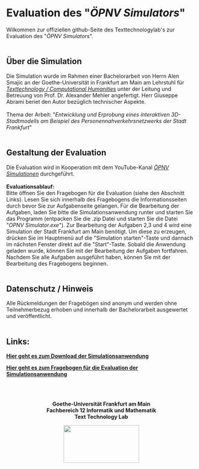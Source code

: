 # Evaluation des "*ÖPNV Simulators*"

Wilkommen zur offiziellen github-Seite des Texttechnologylab's zur Evaluation des "*ÖPNV Simulators*".
<br>
<br>

## Über die Simulation 

Die Simulation wurde im Rahmen einer Bachelorarbeit von Herrn Alen Smajic an der Goethe-Universität in Frankfurt am Main am Lehrstuhl für [*Texttechnology / Computational Humanities*](https://www.texttechnologylab.org) unter der Leitung und Betreuung von Prof. Dr. Alexander Mehler angefertigt. Herr Giuseppe Abrami beriet den Autor bezüglich technischer Aspekte.
<br>
<br>
Thema der Arbeit: "*Entwicklung und Erprobung eines interaktiven 3D-Stadtmodells am Beispiel des Personennahverkehrsnetzwerks der Stadt Frankfurt*"
<br>
<br>

## Gestaltung der Evaluation

Die Evaluation wird in Kooperation mit dem YouTube-Kanal [*ÖPNV Simulationen*](https://www.youtube.com/channel/UCO1BuqVzRmpsgZt8Tfxhipg) durchgeführt.
<br>
<br>
**Evaluationsablauf:**
<br>
Bitte öffnen Sie den Fragebogen für die Evaluation (siehe den Abschnitt Links). Lesen Sie sich innerhalb des Fragebogens die Informationsseiten durch bevor Sie zur Aufgabenseite gelangen. Für die Bearbeitung der Aufgaben, laden Sie bitte die Simulationsanwendung runter und starten Sie das Programm (entpacken Sie die .zip Datei und starten Sie die Datei "*OPNV Simulator.exe*"). Zur Bearbeitung der Aufgaben 2,3 und 4 wird eine Simulation der Stadt Frankfurt am Main benötigt. Um diese zu erzeugen, drücken Sie im Hauptmenü auf die "Simulation starten"-Taste und dannach im nächsten Fenster direkt auf die "Start"-Taste. Sobald die Anwendung geladen wurde, können Sie mit der Bearbeitung der Aufgaben fortfahren. Nachdem Sie alle Aufgaben ausgeführt haben, können Sie mit der Bearbeitung des Fragebogens beginnen.
<br>
<br>
## Datenschutz / Hinweis
Alle Rückmeldungen der Fragebögen sind anonym und werden ohne Teilnehmerbezug erhoben und innerhalb der Bachelorarbeit ausgewertet und veröffentlicht.
<br>
<br>

## Links:

[**Hier geht es zum Download der Simulationsanwendung**](http://www.texttechnologylab.org/files/PublicTransportSimulator.zip)

[**Hier geht es zum Fragebogen für die Evaluation der Simulationsanwendung**](https://alensm.typeform.com/to/eBaLzt)

<br>
<br>
<p align="center">
  <b>Goethe-Universität Frankfurt am Main</b><br>
  <b>Fachbereich 12 Informatik und Mathematik</b><br>
  <b>Text Technology Lab</b><br>
</p>
<p align="center">
  <img width="200" height="100" src="https://upload.wikimedia.org/wikipedia/de/f/f0/Goethe-Logo.svg">
</p>
